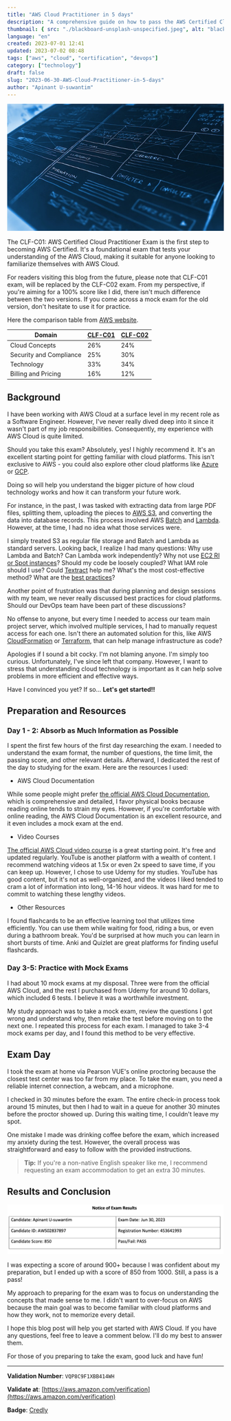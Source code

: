 ```yaml
---
title: "AWS Cloud Practitioner in 5 days"
description: "A comprehensive guide on how to pass the AWS Certified Cloud Practitioner Exam. This post covers the author's personal journey, preparation strategies, resources used, and exam experience."
thumbnail: { src: "./blackboard-unsplash-unspecified.jpeg", alt: "blackboard-unsplash-unspecified" }
language: "en"
created: 2023-07-01 12:41
updated: 2023-07-02 08:48
tags: ["aws", "cloud", "certification", "devops"]
category: ["technology"]
draft: false
slug: "2023-06-30-AWS-Cloud-Practitioner-in-5-days"
author: "Apinant U-suwantim"
---
```


![blackboard-unsplash-unspecified](./blackboard-unsplash-unspecified.jpeg)

The CLF-C01: AWS Certified Cloud Practitioner Exam is the first step to becoming
AWS Certified. It's a foundational exam that tests your understanding of the AWS
Cloud, making it suitable for anyone looking to familiarize themselves with AWS
Cloud.

For readers visiting this blog from the future, please note that CLF-C01 exam,
will be replaced by the CLF-C02 exam. From my perspective, if you're aiming for
a 100% score like I did, there isn't much difference between the two versions.
If you come across a mock exam for the old version, don't hesitate to use it for
practice.

Here the comparison table from
[AWS website](https://aws.amazon.com/certification/certified-cloud-practitioner/).

| Domain                  | [CLF-C01](https://d1.awsstatic.com/training-and-certification/docs-cloud-practitioner/AWS-Certified-Cloud-Practitioner_Exam-Guide.pdf) | [CLF-C02](https://d1.awsstatic.com/training-and-certification/docs-cloud-practitioner/AWS-Certified-Cloud-Practitioner_Exam-Guide_C02.pdf) |
| ----------------------- | -------------------------------------------------------------------------------------------------------------------------------------- | ------------------------------------------------------------------------------------------------------------------------------------------ |
| Cloud Concepts          | 26%                                                                                                                                    | 24%                                                                                                                                        |
| Security and Compliance | 25%                                                                                                                                    | 30%                                                                                                                                        |
| Technology              | 33%                                                                                                                                    | 34%                                                                                                                                        |
| Billing and Pricing     | 16%                                                                                                                                    | 12%                                                                                                                                        |

## Background

I have been working with AWS Cloud at a surface level in my recent role as a
Software Engineer. However, I've never really dived deep into it since it wasn't
part of my job responsibilities. Consequently, my experience with AWS Cloud is
quite limited.

Should you take this exam? Absolutely, yes! I highly recommend it. It's an
excellent starting point for getting familiar with cloud platforms. This isn't
exclusive to AWS - you could also explore other cloud platforms like
[Azure](https://azure.microsoft.com/en-us) or [GCP](https://cloud.google.com/).

Doing so will help you understand the bigger picture of how cloud technology
works and how it can transform your future work.

For instance, in the past, I was tasked with extracting data from large PDF
files, splitting them, uploading the pieces to
[AWS S3](https://aws.amazon.com/s3/), and converting the data into database
records. This process involved AWS [Batch](https://aws.amazon.com/batch/) and
[Lambda](https://aws.amazon.com/lambda/). However, at the time, I had no idea
what those services were.

I simply treated S3 as regular file storage and Batch and Lambda as standard
servers. Looking back, I realize I had many questions: Why use Lambda and Batch?
Can Lambda work independently? Why not use
[EC2 RI or Spot instances](https://aws.amazon.com/ec2/instance-types/)? Should
my code be loosely coupled? What IAM role should I use? Could
[Textract](https://aws.amazon.com/textract/) help me? What's the most
cost-effective method? What are the
[best practices](https://aws.amazon.com/architecture/well-architected/)?

Another point of frustration was that during planning and design sessions with
my team, we never really discussed best practices for cloud platforms. Should
our DevOps team have been part of these discussions?

No offense to anyone, but every time I needed to access our team main project
server, which involved multiple services, I had to manually request access for
each one. Isn't there an automated solution for this, like AWS
[CloudFormation](https://aws.amazon.com/cloudformation/) or
[Terraform](https://www.terraform.io/), that can help manage infrastructure as
code?

Apologies if I sound a bit cocky. I'm not blaming anyone. I'm simply too
curious. Unfortunately, I've since left that company. However, I want to stress
that understanding cloud technology is important as it can help solve problems
in more efficient and effective ways.

Have I convinced you yet? If so... **Let's get started!!**

## Preparation and Resources

### Day 1 - 2: Absorb as Much Information as Possible

I spent the first few hours of the first day researching the exam. I needed to
understand the exam format, the number of questions, the time limit, the passing
score, and other relevant details. Afterward, I dedicated the rest of the day to
studying for the exam. Here are the resources I used:

- AWS Cloud Documentation

While some people might prefer
[the official AWS Cloud Documentation](https://explore.skillbuilder.aws/learn/course/external/view/elearning/134/aws-cloud-practitioner-essentials),
which is comprehensive and detailed, I favor physical books because reading
online tends to strain my eyes. However, if you're comfortable with online
reading, the AWS Cloud Documentation is an excellent resource, and it even
includes a mock exam at the end.

- Video Courses

[The official AWS Cloud video course](https://explore.skillbuilder.aws/) is a
great starting point. It's free and updated regularly. YouTube is another
platform with a wealth of content. I recommend watching videos at 1.5x or even
2x speed to save time, if you can keep up. However, I chose to use Udemy for my
studies. YouTube has good content, but it's not as well-organized, and the
videos I liked tended to cram a lot of information into long, 14-16 hour videos.
It was hard for me to commit to watching these lengthy videos.

- Other Resources

I found flashcards to be an effective learning tool that utilizes time
efficiently. You can use them while waiting for food, riding a bus, or even
during a bathroom break. You'd be surprised at how much you can learn in short
bursts of time. Anki and Quizlet are great platforms for finding useful
flashcards.

### Day 3-5: Practice with Mock Exams

I had about 10 mock exams at my disposal. Three were from the official AWS
Cloud, and the rest I purchased from Udemy for around 10 dollars, which included
6 tests. I believe it was a worthwhile investment.

My study approach was to take a mock exam, review the questions I got wrong and
understand why, then retake the test before moving on to the next one. I
repeated this process for each exam. I managed to take 3-4 mock exams per day,
and I found this method to be very effective.

## Exam Day

I took the exam at home via Pearson VUE's online proctoring because the closest
test center was too far from my place. To take the exam, you need a reliable
internet connection, a webcam, and a microphone.

I checked in 30 minutes before the exam. The entire check-in process took around
15 minutes, but then I had to wait in a queue for another 30 minutes before the
proctor showed up. During this waiting time, I couldn't leave my spot.

One mistake I made was drinking coffee before the exam, which increased my
anxiety during the test. However, the overall process was straightforward and
easy to follow with the provided instructions.

> **Tip:** If you're a non-native English speaker like me, I recommend
> requesting an exam accommodation to get an extra 30 minutes.

## Results and Conclusion

![aws-cloud-practitioner-score-voidbox.io-loneexile](./aws-cloud-practitioner-score-voidbox.io-loneexile.png)

I was expecting a score of around 900+ because I was confident about my
preparation, but I ended up with a score of 850 from 1000. Still, a pass is a
pass!

My approach to preparing for the exam was to focus on understanding the concepts
that made sense to me. I didn't want to over-focus on AWS because the main goal
was to become familiar with cloud platforms and how they work, not to memorize
every detail.

I hope this blog post will help you get started with AWS Cloud. If you have any
questions, feel free to leave a comment below. I'll do my best to answer them.

For those of you preparing to take the exam, good luck and have fun!

---

**Validation Number**: `VQP8C9F1XBB414WH`

**Validate at**:
[https://aws.amazon.com/verification](https://aws.amazon.com/verification)

**Badge**:
[Credly](https://www.credly.com/badges/adb67daa-9fa7-4ad4-8854-49f6693152ce/public_url)
